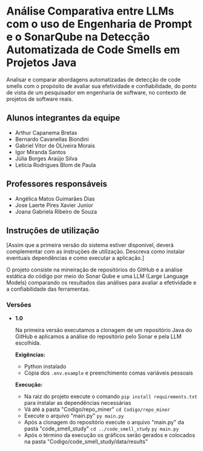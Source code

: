# Análise Comparativa entre LLMs com o uso de Engenharia de Prompt e o SonarQube na Detecção Automatizada de Code Smells em Projetos Java

Analisar e comparar abordagens automatizadas de detecção de code smells com o propósito de avaliar sua efetividade e confiabilidade, do ponto de vista de um pesquisador em engenharia de software, no contexto de projetos de software reais.

## Alunos integrantes da equipe

* Arthur Capanema Bretas
* Bernardo Cavanellas Biondini
* Gabriel Vitor de OLiveira Morais
* Igor Miranda Santos
* Júlia Borges Araújo Silva
* Letícia Rodrigues Blom de Paula

## Professores responsáveis

* Angélica Matos Guimarães Dias
* Jose Laerte Pires Xavier Junior
* Joana Gabriela Ribeiro de Souza

## Instruções de utilização

[Assim que a primeira versão do sistema estiver disponível, deverá complementar com as instruções de utilização. Descreva como instalar eventuais dependências e como executar a aplicação.]

O projeto consiste na mineiração de repositórios do GitHub e a análise estática do código por meio do Sonar Qube e uma LLM (Large Language Models)
comparando os resultados das análises para avaliar a efetividade e a confiabilidade das ferramentas.

### Versões

- **1.0**
    
    Na primeira versão executamos a clonagem de um repositório Java do GitHub e aplicamos a análise do repositório pelo Sonar e pela LLM escolhida.
    
    **Exigências:**
    
    - Python instalado
    - Cópia dos `.env.example` e preenchimento comas variáveis pessoais

    **Execução:**
    - Na raiz do projeto execute o comando `pip install requirements.txt` para instalar as dependências necessárias
    - Vá até a pasta "Codigo/repo_miner" `cd Codigo/repo_miner`
    - Execute o arquivo "main.py" `py main.py`
    - Após a clonagem do repositório execute o arquivo "main.py" da pasta "code_smell_study" `cd ../code_smell_study` `py main.py`
    - Após o término da execução os gráficos serão gerados e colocados na pasta "Codigo/code_smell_study/data/results"


    